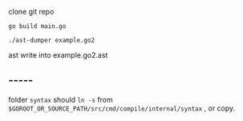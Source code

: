
clone git repo

```
go build main.go

./ast-dumper example.go2
```
ast write into example.go2.ast

## -----

folder `syntax` should `ln -s` from `$GOROOT_OR_SOURCE_PATH/src/cmd/compile/internal/syntax` , or copy.
